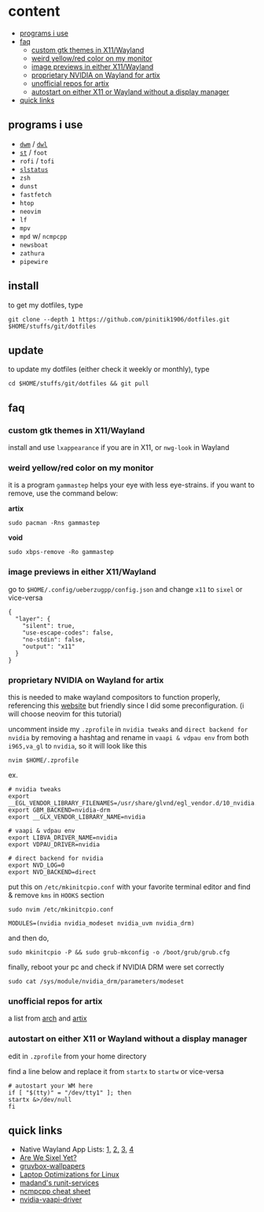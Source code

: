 # content

- [programs i use](#programs-i-use)
- [faq](#faq)
  - [custom gtk themes in X11/Wayland](#custom-gtk-themes-in-x11wayland)
  - [weird yellow/red color on my monitor](#weird-yellowred-color-on-my-monitor)
  - [image previews in either X11/Wayland](#image-previews-in-either-x11wayland)
  - [proprietary NVIDIA on Wayland for artix](#proprietary-nvidia-on-wayland-for-artix)
  - [unofficial repos for artix](#unofficial-repos-for-artix)
  - [autostart on either X11 or Wayland without a display manager](#autostart-on-either-x11-or-wayland-without-a-display-manager)
- [quick links](#quick-links)

## programs i use

- [`dwm`](https://github.com/pinitik1906/dwm) / [`dwl`](https://github.com/pinitik1906/dwl)
- [`st`](https://github.com/pinitik1906/st) / `foot`
- `rofi` / `tofi`
- [`slstatus`](https://github.com/pinitik1906/slstatus)
- `zsh`
- `dunst`
- `fastfetch`
- `htop`
- `neovim`
- `lf`
- `mpv`
- `mpd` w/ `ncmpcpp`
- `newsboat`
- `zathura`
- `pipewire`

## install
to get my dotfiles, type

```
git clone --depth 1 https://github.com/pinitik1906/dotfiles.git $HOME/stuffs/git/dotfiles
```

## update
to update my dotfiles (either check it weekly or monthly), type

```
cd $HOME/stuffs/git/dotfiles && git pull
```

## faq

### custom gtk themes in X11/Wayland
install and use `lxappearance` if you are in X11, or `nwg-look` in Wayland

### weird yellow/red color on my monitor
it is a program `gammastep` helps your eye with less eye-strains. if you want to remove, use the command below:

**artix**
```
sudo pacman -Rns gammastep
```

**void**
```
sudo xbps-remove -Ro gammastep
```

### image previews in either X11/Wayland
go to `$HOME/.config/ueberzugpp/config.json` and change `x11` to `sixel` or vice-versa

```
{
  "layer": {
    "silent": true,
    "use-escape-codes": false,
    "no-stdin": false,
    "output": "x11"
  }
}
```

### proprietary NVIDIA on Wayland for artix
this is needed to make wayland compositors to function properly, referencing this [website](https://linuxiac.com/nvidia-with-wayland-on-arch-setup-guide/) but friendly since I did some preconfiguration. (i will choose neovim for this tutorial)

uncomment inside my `.zprofile` in `nvidia tweaks` and `direct backend for nvidia` by removing a hashtag and rename in `vaapi & vdpau env` from both `i965,va_gl` to `nvidia`, so it will look like this

```
nvim $HOME/.zprofile
```

ex.

```
# nvidia tweaks
export __EGL_VENDOR_LIBRARY_FILENAMES=/usr/share/glvnd/egl_vendor.d/10_nvidia.json
export GBM_BACKEND=nvidia-drm
export __GLX_VENDOR_LIBRARY_NAME=nvidia

# vaapi & vdpau env
export LIBVA_DRIVER_NAME=nvidia
export VDPAU_DRIVER=nvidia

# direct backend for nvidia
export NVD_LOG=0
export NVD_BACKEND=direct
```

put this on `/etc/mkinitcpio.conf` with your favorite terminal editor and find & remove `kms` in `HOOKS` section

```
sudo nvim /etc/mkinitcpio.conf
```

```
MODULES=(nvidia nvidia_modeset nvidia_uvm nvidia_drm)
```

and then do,

```
sudo mkinitcpio -P && sudo grub-mkconfig -o /boot/grub/grub.cfg
```

finally, reboot your pc and check if NVIDIA DRM were set correctly

```
sudo cat /sys/module/nvidia_drm/parameters/modeset
```

### unofficial repos for artix
a list from [arch](https://wiki.archlinux.org/title/User_repo#Signed) and [artix](https://wiki.artixlinux.org/Main/UnofficialUserRepositories)

### autostart on either X11 or Wayland without a display manager
edit in `.zprofile` from your home directory

find a line below and replace it from `startx` to `startw` or vice-versa

```
# autostart your WM here
if [ "$(tty)" = "/dev/tty1" ]; then
startx &>/dev/null
fi
```

## quick links
- Native Wayland App Lists: [1,](https://wearewaylandnow.com/) [2,](https://github.com/rcalixte/awesome-wayland) [3,](https://wiki.gentoo.org/wiki/List_of_software_for_Wayland) [4](https://codeberg.org/river/wiki/src/branch/master/pages/Recommended-Software.md)
- [Are We Sixel Yet?](https://www.arewesixelyet.com/)
- [gruvbox-wallpapers](https://github.com/AngelJumbo/gruvbox-wallpapers)
- [Laptop Optimizations for Linux](https://gist.github.com/LarryIsBetter/218fda4358565c431ba0e831665af3d1)
- [madand's runit-services](https://github.com/madand/runit-services)
- [ncmpcpp cheat sheet](https://pkgbuild.com/~jelle/ncmpcpp/)
- [nvidia-vaapi-driver](https://github.com/elFarto/nvidia-vaapi-driver)
